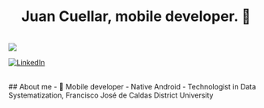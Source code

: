 <div align="center">
<h1 align="center">Juan Cuellar, mobile developer.</a> 👋</h1>
<br>
</div>
 <img src="./Images/Portada de Facebook Negro y Amarillo Halcón Moderno Gamer Esports.png">
<br>

[![LinkedIn](https://img.shields.io/badge/LinkedIn-%230077B5.svg?logo=linkedin&logoColor=white)](https://linkedin.com/in/juancuellar-dev/)

<br>
## About me
- 📲 Mobile developer
- Native Android
- Technologist in Data Systematization, Francisco José de Caldas District University
<br>
